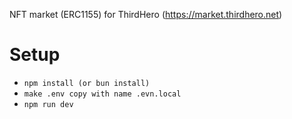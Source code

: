 NFT market (ERC1155) for ThirdHero (https://market.thirdhero.net)

# Setup
  - ```npm install (or bun install)```
  - ```make .env copy with name .evn.local```
  - ```npm run dev```
